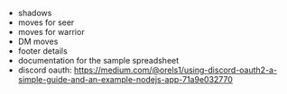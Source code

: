 - shadows
- moves for seer
- moves for warrior
- DM moves
- footer details
- documentation for the sample spreadsheet
- discord oauth: https://medium.com/@orels1/using-discord-oauth2-a-simple-guide-and-an-example-nodejs-app-71a9e032770